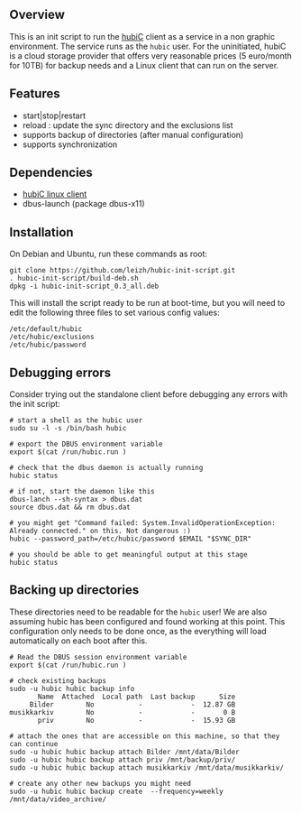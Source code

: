 Overview
--------
This is an init script to run the [hubiC](https://hubic.com) client as a service 
in a non graphic environment. The service runs as the `hubic` user.
For the uninitiated, hubiC is a cloud storage provider that offers very reasonable
prices (5 euro/month for 10TB) for backup needs and a Linux client that can run on the server.

Features
--------
 * start|stop|restart
 * reload : update the sync directory and the exclusions list
 * supports backup of directories (after manual configuration)
 * supports synchronization
 
Dependencies
------------
 * [hubiC linux client](https://hubic.com/en/downloads)
 * dbus-launch (package dbus-x11)

Installation
------------
On Debian and Ubuntu, run these commands as root:

    git clone https://github.com/leizh/hubic-init-script.git
    . hubic-init-script/build-deb.sh
    dpkg -i hubic-init-script_0.3_all.deb

This will install the script ready to be run at boot-time, but you will need to 
edit the following three files to set various config values:
```
/etc/default/hubic  
/etc/hubic/exclusions  
/etc/hubic/password
```

## Debugging errors
Consider trying out the standalone client before debugging any errors with the init script:
```
# start a shell as the hubic user
sudo su -l -s /bin/bash hubic

# export the DBUS environment variable
export $(cat /run/hubic.run )

# check that the dbus daemon is actually running
hubic status

# if not, start the daemon like this
dbus-lanch --sh-syntax > dbus.dat
source dbus.dat && rm dbus.dat

# you might get "Command failed: System.InvalidOperationException: Already connected." on this. Not dangerous :)
hubic --password_path=/etc/hubic/password $EMAIL "$SYNC_DIR"

# you should be able to get meaningful output at this stage
hubic status
```

## Backing up directories
These directories need to be readable for the `hubic` user! We are also assuming hubic has been 
configured and found working at this point. This configuration only needs to be done once, as
the everything will load automatically on each boot after this.

```
# Read the DBUS session environment variable
export $(cat /run/hubic.run )

# check existing backups
sudo -u hubic hubic backup info
       Name  Attached  Local path  Last backup      Size
     Bilder        No           -            -  12.87 GB
musikkarkiv        No           -            -       0 B
       priv        No           -            -  15.93 GB

# attach the ones that are accessible on this machine, so that they can continue
sudo -u hubic hubic backup attach Bilder /mnt/data/Bilder
sudo -u hubic hubic backup attach priv /mnt/backup/priv/
sudo -u hubic hubic backup attach musikkarkiv /mnt/data/musikkarkiv/

# create any other new backups you might need
sudo -u hubic hubic backup create  --frequency=weekly /mnt/data/video_archive/
```
